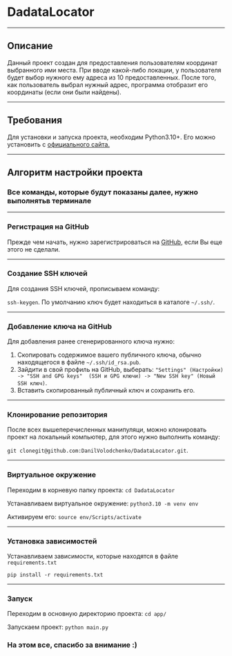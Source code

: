 # DadataLocator

---

## Описание

Данный проект создан для предоставления пользователям координат
выбранного ими места. При вводе какой-либо локации, у пользователя
будет выбор нужного ему адреса из 10 предоставленных. После того,
как пользователь выбрал нужный адрес, программа отобразит его
координаты (если они были найдены).

---

## Требования

Для установки и запуска проекта, необходим Python3.10+. Его
можно установить c [официального сайта.](https://www.python.org/downloads/)

---

## Алгоритм настройки проекта
### Все команды, которые будут показаны далее, нужно выполнятьв терминале

---

### Регистрация на GitHub

Прежде чем начать, нужно зарегистрироваться на [GitHub](https://github.com/signup?ref_cta=Sign+up&ref_loc=header+logged+out&ref_page=%2F&source=header-home), 
если Вы еще этого не сделали.

---

### Создание SSH ключей

Для создания SSH ключей, прописываем команду:

`ssh-keygen`. По умолчанию ключ будет находиться в каталоге
`~/.ssh/`.

---

### Добавление ключа на GitHub

Для добавления ранее сгенерированного ключа нужно:

1. Скопировать содержимое вашего публичного ключа, 
обычно находящегося в файле `~/.ssh/id_rsa.pub`.
2. Зайдити в свой профиль на GitHub, выберать:
`"Settings" (Настройки) -> "SSH and GPG keys" 
(SSH и GPG ключи) -> "New SSH key" (Новый SSH ключ)`.
3. Вставить скопированный публичный ключ и сохранить его.

---

### Клонирование репозитория

После всех вышеперечисленных манипуляци, можно клонировать
проект на локальный компьютер, для этого нужно выполнить команду:

`git clonegit@github.com:DanilVolodchenko/DadataLocator.git`.

---

### Виртуальное окружение

Переходим в корневую папку проекта: `cd DadataLocator`

Устанавливаем виртуальное окружение: `python3.10 -m venv env`

Активируем его: `source env/Scripts/activate`

---

### Установка зависимостей

Устанавливаем зависимости, которые находятся в файле
`requirements.txt`

`pip install -r requirements.txt`

---

### Запуск

Переходим в основную директорию проекта: `cd app/`

Запускаем проект: `python main.py`

### На этом все, спасибо за внимание :)